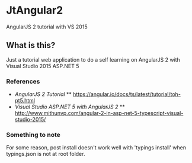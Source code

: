 # JtAngular2
AngularJS 2 tutorial with VS 2015

## What is this?
Just a tutorial web application to do a self learning on AngularJS 2 with Visual Studio 2015 ASP.NET 5

### References
* *AngularJS 2 Tutorial*
** https://angular.io/docs/ts/latest/tutorial/toh-pt5.html
* *Visual Studio ASP.NET 5 with AngularJS 2*
** http://www.mithunvp.com/angular-2-in-asp-net-5-typescript-visual-studio-2015/


### Something to note
For some reason, post install doesn't work well with 'typings install' when typings.json is not at root folder.
